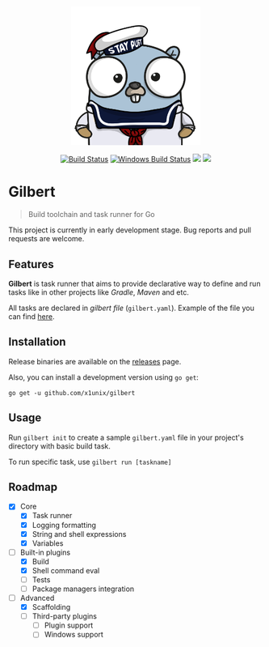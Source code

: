 <p align="center"><img src="docs/assets/gilbert.png" width="256"></p>
<p align="center">
  <a href="https://travis-ci.org/x1unix/gilbert"><img src="https://travis-ci.org/x1unix/gilbert.svg?branch=master" alt="Build Status"></img></a>
  <a href="https://ci.appveyor.com/project/x1unix/gilbert"><img src="https://ci.appveyor.com/api/projects/status/github/x1unix/gilbert?svg=true&branch=master&passingText=Windows%20-%20OK&failingText=Windows%20-%20failed&pendingText=Windows%20-%20pending" alt="Windows Build Status"></a>
  <a href="https://goreportcard.com/report/github.com/x1unix/gilbert"><img src="https://goreportcard.com/badge/github.com/x1unix/gilbert" /></a>
  <a href="https://opensource.org/licenses/gpl-license"><img src="https://img.shields.io/badge/license-GPL-brightgreen.svg" /></a>
</p>

# Gilbert

> Build toolchain and task runner for Go

This project is currently in early development stage. Bug reports and pull requests are welcome.

## Features

**Gilbert** is task runner that aims to provide declarative way to define and run tasks like in other projects like _Gradle_, _Maven_ and etc.

All tasks are declared in *gilbert file* (`gilbert.yaml`). Example of the file you can find [here](https://github.com/x1unix/gilbert/blob/master/gilbert.yaml).

## Installation

Release binaries are available on the [releases](https://github.com/x1unix/gilbert/releases) page.

Also, you can install a development version using `go get`:

```
go get -u github.com/x1unix/gilbert
```

## Usage

Run `gilbert init` to create a sample `gilbert.yaml` file in your project's directory with basic build task.

To run specific task, use `gilbert run [taskname]`

## Roadmap

- [x] Core 
  - [x] Task runner
  - [x] Logging formatting
  - [x] String and shell expressions
  - [x] Variables
- [ ] Built-in plugins
  - [x] Build
  - [x] Shell command eval
  - [ ] Tests
  - [ ] Package managers integration
- [ ] Advanced
  - [x] Scaffolding
  - [ ] Third-party plugins
    - [ ] Plugin support
    - [ ] Windows support
